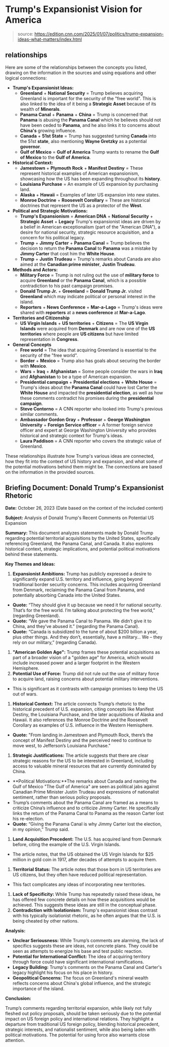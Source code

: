 # Trump's Expansionist Vision for America

> source: https://edition.cnn.com/2025/01/07/politics/trump-expansion-ideas-what-matters/index.html

## relationships

Here are some of the relationships between the concepts you listed, drawing on the information in the sources and using equations and other logical connections:

- **Trump's Expansionist Ideas:**
  - **Greenland** + **National Security** = Trump believes acquiring Greenland is important for the security of the "free world". This is also linked to the idea of it being a **Strategic Asset** because of its wealth of **Minerals**.
  - **Panama Canal** + **Panama** + **China** = Trump is concerned that **Panama** is abusing the **Panama Canal** which he believes should not have been ceded to **Panama**, and he also links it to concerns about **China's** growing influence.
  - **Canada** + **51st State** = Trump has suggested turning **Canada** into the 51st **state**, also mentioning **Wayne Gretzky** as a potential **governor**.
  - **Gulf of Mexico** = **Gulf of America** Trump wants to rename the **Gulf of Mexico** to the **Gulf of America**.
- **Historical Context:**
  - **Jamestown** + **Plymouth Rock** + **Manifest Destiny** = These represent historical examples of American expansionism, showcasing how the US has been expanding throughout its **history**.
  - **Louisiana Purchase** = An example of US expansion by purchasing land.
  - **Alaska** + **Hawaii** = Examples of later US expansion into new states.
  - **Monroe Doctrine** + **Roosevelt Corollary** = These are historical doctrines that represent the US as a protector of the **West**.
- **Political and Strategic Motivations:**
  - **Trump's Expansionism** = **American DNA** + **National Security** + **Strategic Asset** + **Legacy** Trump's expansionist ideas are driven by a belief in American exceptionalism (part of the "American DNA"), a desire for national security, strategic resource acquisition, and a concern for his political legacy.
  - **Trump** + **Jimmy Carter** + **Panama Canal** = Trump believes the decision to return the **Panama Canal** to **Panama** was a mistake by **Jimmy Carter** that cost him the **White House**.
  - **Trump** + **Justin Trudeau** = Trump's remarks about Canada are also aimed at the **Canadian prime minister**, **Justin Trudeau**.
- **Methods and Actors:**
  - **Military Force** = Trump is not ruling out the use of **military force** to acquire **Greenland** or the **Panama Canal**, which is a possible contradiction to his past campaign promises.
  - **Donald Trump Jr.** + **Greenland** =  **Donald Trump Jr.** visited **Greenland** which may indicate political or personal interest in the island.
  - **Reporters** + **News Conference** + **Mar-a-Lago** = Trump's ideas were shared with **reporters** at a **news conference** at **Mar-a-Lago**.
- **Territories and Citizenship**
  - **US Virgin Islands** + **US territories** + **Citizens** = The **US Virgin Islands** were acquired from **Denmark** and are now one of the **US territories** where people are **US citizens** but have limited representation in **Congress**.
- **General Concepts**
  - **Free world** = The idea that acquiring Greenland is essential to the security of the "free world".
  - **Border** + **Mexico** = Trump also has goals about securing the border with **Mexico**.
  - **Wars** + **Iraq** + **Afghanistan** = Some people consider the wars in **Iraq** and **Afghanistan** to be a type of American expansion.
  - **Presidential campaign** + **Presidential elections** + **White House** =  Trump's ideas about the **Panama Canal** could have lost Carter the **White House** and impacted the **presidential election**, as well as how these comments contradict his promises during the **presidential campaign**.
  - **Steve Contorno** = A CNN reporter who looked into Trump's previous similar comments.
  - **Ambassador Gordon Gray** + **Professor** + **George Washington University** + **Foreign Service officer** =  A former foreign service officer and expert at George Washington University who provides historical and strategic context for Trump's ideas.
  - **Laura Paddison** = A CNN reporter who covers the strategic value of Greenland.

These relationships illustrate how Trump's various ideas are connected, how they fit into the context of US history and expansion, and what some of the potential motivations behind them might be. The connections are based on the information in the provided sources.







## **Briefing Document: Donald Trump's Expansionist Rhetoric**

**Date:** October 26, 2023 (Date based on the context of the included content)

**Subject:** Analysis of Donald Trump's Recent Comments on Potential US Expansion

**Summary:** This document analyzes statements made by Donald Trump regarding potential territorial acquisitions by the United States, specifically referencing Greenland, the Panama Canal, and Canada. It also explores historical context, strategic implications, and potential political motivations behind these statements.

**Key Themes and Ideas:**

1. **Expansionist Ambitions:** Trump has publicly expressed a desire to significantly expand U.S. territory and influence, going beyond traditional border security concerns. This includes acquiring Greenland from Denmark, reclaiming the Panama Canal from Panama, and potentially absorbing Canada into the United States.

- **Quote:** “They should give it up because we need it for national security. That’s for the free world. I’m talking about protecting the free world,” (regarding Greenland).
- **Quote:** “We gave the Panama Canal to Panama. We didn’t give it to China, and they’ve abused it.” (regarding the Panama Canal).
- **Quote:** “Canada is subsidized to the tune of about $200 billion a year, plus other things. And they don’t, essentially, have a military… We – they rely on our military,” (regarding Canada).

1. **"American Golden Age":** Trump frames these potential acquisitions as part of a broader vision of a "golden age" for America, which would include increased power and a larger footprint in the Western Hemisphere.
2. **Potential Use of Force:** Trump did not rule out the use of military force to acquire land, raising concerns about potential military interventions.

- This is significant as it contrasts with campaign promises to keep the US out of wars.

1. **Historical Context:** The article connects Trump’s rhetoric to the historical precedent of U.S. expansion, citing concepts like Manifest Destiny, the Louisiana Purchase, and the later acquisitions of Alaska and Hawaii. It also references the Monroe Doctrine and the Roosevelt Corollary as examples of U.S. influence in the Western Hemisphere.

- **Quote:** "From landing in Jamestown and Plymouth Rock, there’s the concept of Manifest Destiny and the perceived need to continue to move west, to Jefferson’s Louisiana Purchase."

1. **Strategic Justifications:** The article suggests that there are clear strategic reasons for the US to be interested in Greenland, including access to valuable mineral resources that are currently dominated by China.

- **Political Motivations:**The remarks about Canada and naming the Gulf of Mexico "The Gulf of America" are seen as political jabs against Canadian Prime Minister Justin Trudeau and expressions of nationalist sentiment, rather than serious policy proposals.
- Trump’s comments about the Panama Canal are framed as a means to criticize China’s influence and to criticize Jimmy Carter. He specifically links the return of the Panama Canal to Panama as the reason Carter lost his re-election.
- **Quote:** “Giving the Panama Canal is why Jimmy Carter lost the election, in my opinion,” Trump said.

1. **Land Acquisition Precedent:** The U.S. has acquired land from Denmark before, citing the example of the U.S. Virgin Islands.

- The article notes, that the US obtained the US Virgin Islands for $25 million in gold coin in 1917, after decades of attempts to acquire them.

1. **Territorial Status:** The article notes that those born in US territories are US citizens, but they often have reduced political representation.

- This fact complicates any ideas of incorporating new territories.

1. **Lack of Specificity:** While Trump has repeatedly raised these ideas, he has offered few concrete details on how these acquisitions would be achieved. This suggests these ideas are still in the conceptual phase.
2. **Contradiction with Isolationism:** Trump's expansionist ideas contrast with his typically isolationist rhetoric, as he often argues that the U.S. is being cheated by other nations.

**Analysis:**

- **Unclear Seriousness:** While Trump’s comments are alarming, the lack of specifics suggests these are ideas, not concrete plans. They could be seen as attempts to energize his base and test public reaction.
- **Potential for International Conflict:** The idea of acquiring territory through force could have significant international ramifications.
- **Legacy Building:** Trump's comments on the Panama Canal and Carter's legacy highlight his focus on his place in history.
- **Geopolitical Concerns:** The focus on Greenland's mineral wealth reflects concerns about China's global influence, and the strategic importance of the island.

**Conclusion:**

Trump’s comments regarding territorial expansion, while likely not fully fleshed out policy proposals, should be taken seriously due to the potential impact on US foreign policy and international relations. They highlight a departure from traditional US foreign policy, blending historical precedent, strategic interests, and nationalist sentiment, while also being laden with political motivations. The potential for using force also warrants close attention.